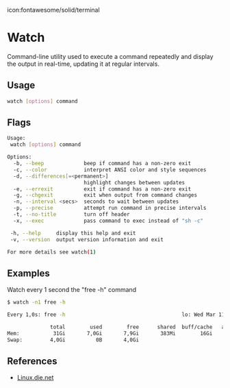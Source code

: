 icon:fontawesome/solid/terminal

# Watch

Command-line utility used to execute a command repeatedly and display the output in real-time, updating it at regular intervals.

## Usage

```bash
watch [options] command
```

## Flags

```bash
Usage:
 watch [options] command

Options:
  -b, --beep             beep if command has a non-zero exit
  -c, --color            interpret ANSI color and style sequences
  -d, --differences[=<permanent>]
                         highlight changes between updates
  -e, --errexit          exit if command has a non-zero exit
  -g, --chgexit          exit when output from command changes
  -n, --interval <secs>  seconds to wait between updates
  -p, --precise          attempt run command in precise intervals
  -t, --no-title         turn off header
  -x, --exec             pass command to exec instead of "sh -c"

 -h, --help     display this help and exit
 -v, --version  output version information and exit

For more details see watch(1)
```

## Examples

Watch every 1 second the "free -h" command

```bash
$ watch -n1 free -h

Every 1,0s: free -h                                      lo: Wed Mar 11 10:15:33 2020

              total        used        free      shared  buff/cache   available
Mem:           31Gi       7,0Gi       7,9Gi       383Mi        16Gi        23Gi
Swap:         4,0Gi          0B       4,0Gi
```

## References

- [Linux.die.net](https://linux.die.net/man/1/watch)
